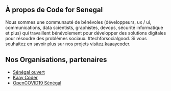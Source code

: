 ## À propos de Code for Senegal

Nous sommes une communauté de bénévoles (développeurs, ux / ui, communications, data scientists, graphistes, devops, sécurité informatique et plus) qui travaillent bénévolement pour développer des solutions digitales pour résoudre des problèmes sociaux. #techforsocialgood. Si vous souhaitez en savoir plus sur nos projets [visitez kaaaycoder](https://github.com/Code-for-Senegal/kaaycoder).


## Nos Organisations, partenaires

* [Sénégal ouvert](https://github.com/senegalouvert)
* [Kaay Coder](https://github.com/KaayCoder)
* [OpenCOVID19 Sénégal](https://github.com/OpenCOVID19-Senegal)

<!--

**Here are some ideas to get you started:**

🙋‍♀️ A short introduction - what is your organization all about?
🌈 Contribution guidelines - how can the community get involved?
👩‍💻 Useful resources - where can the community find your docs? Is there anything else the community should know?
🍿 Fun facts - what does your team eat for breakfast?
🧙 Remember, you can do mighty things with the power of [Markdown](https://docs.github.com/github/writing-on-github/getting-started-with-writing-and-formatting-on-github/basic-writing-and-formatting-syntax)
-->
